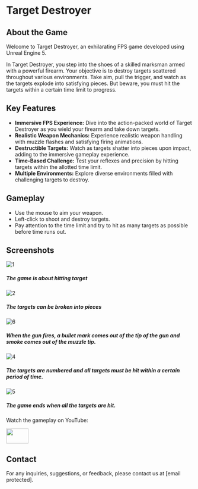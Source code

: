 # Target Destroyer

## About the Game

Welcome to Target Destroyer, an exhilarating FPS game developed using Unreal Engine 5.

In Target Destroyer, you step into the shoes of a skilled marksman armed with a powerful firearm. Your objective is to destroy targets scattered throughout various environments. Take aim, pull the trigger, and watch as the targets explode into satisfying pieces. But beware, you must hit the targets within a certain time limit to progress.

## Key Features

- **Immersive FPS Experience:** Dive into the action-packed world of Target Destroyer as you wield your firearm and take down targets.
- **Realistic Weapon Mechanics:** Experience realistic weapon handling with muzzle flashes and satisfying firing animations.
- **Destructible Targets:** Watch as targets shatter into pieces upon impact, adding to the immersive gameplay experience.
- **Time-Based Challenge:** Test your reflexes and precision by hitting targets within the allotted time limit.
- **Multiple Environments:** Explore diverse environments filled with challenging targets to destroy.

## Gameplay

- Use the mouse to aim your weapon.
- Left-click to shoot and destroy targets.
- Pay attention to the time limit and try to hit as many targets as possible before time runs out.

## Screenshots

![1](https://github.com/TahaKoyuturk/Target_Destroyer/assets/59308946/a7a36e35-cda5-4d28-b3df-2962201d2789)

##### The game is about hitting target

![2](https://github.com/TahaKoyuturk/Target_Destroyer/assets/59308946/0c427923-43bd-40f2-bab2-023d88df9405)

##### The targets can be broken into pieces

![6](https://github.com/TahaKoyuturk/Target_Destroyer/assets/59308946/aff67ed4-63ee-4cd6-8c39-ee163016710e)

##### When the gun fires, a bullet mark comes out of the tip of the gun and smoke comes out of the muzzle tip.

![4](https://github.com/TahaKoyuturk/Target_Destroyer/assets/59308946/b2b7622d-fc67-4027-bce7-71ea6f863b83)

##### The targets are numbered and all targets must be hit within a certain period of time.

![5](https://github.com/TahaKoyuturk/Target_Destroyer/assets/59308946/3693a331-5578-49dd-bcd9-4968626fb0d0)

##### The game ends when all the targets are hit.

Watch the gameplay on YouTube: 
<p> 
  <a href="https://youtu.be/pEC9vsVYTLI" target="_blank" rel="noreferrer"> <img src="https://upload.wikimedia.org/wikipedia/commons/0/09/YouTube_full-color_icon_%282017%29.svg" width="60" height="40"/>
  </a> 
</p>

## Contact

For any inquiries, suggestions, or feedback, please contact us at [email protected].



